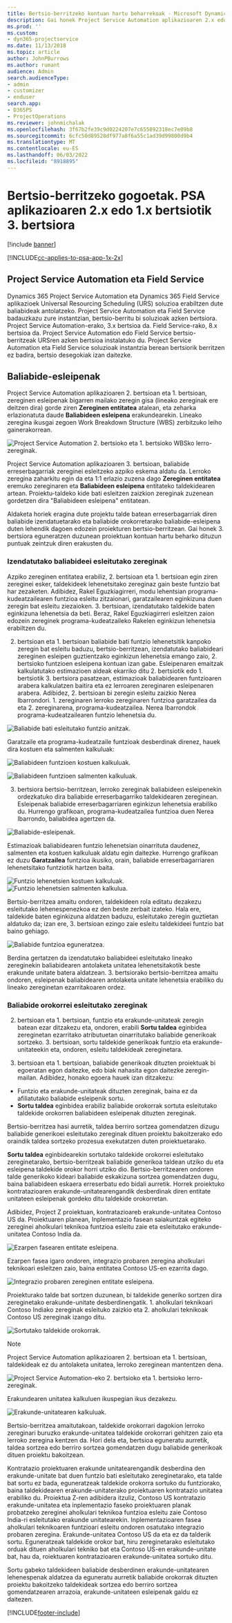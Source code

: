 ```yaml
---
title: Bertsio-berritzeko kontuan hartu beharrekoak - Microsoft Dynamics 365 Project Service Automation 2.x edo 1.x bertsiotik 3 bertsiora
description: Gai honek Project Service Automation aplikazioaren 2.x edo 1.x bertsiotik 3. bertsiora bertsio-berritzean egin behar dituzun gogoetei buruzko informazioa ematen du.
ms.prod: ''
ms.custom:
- dyn365-projectservice
ms.date: 11/13/2018
ms.topic: article
author: JohnPBurrows
ms.author: rumant
audience: Admin
search.audienceType:
- admin
- customizer
- enduser
search.app:
- D365PS
- ProjectOperations
ms.reviewer: johnmichalak
ms.openlocfilehash: 3f67b2fe39c9d0224207e7c655892318ec7e09b8
ms.sourcegitcommit: 6cfc50d89528df977a8f6a55c1ad39d99800d9b4
ms.translationtype: MT
ms.contentlocale: eu-ES
ms.lasthandoff: 06/03/2022
ms.locfileid: "8918895"
---
```

# <a name="upgrade-considerations---psa-version-2x-or-1x-to-version-3"></a>Bertsio-berritzeko gogoetak. PSA aplikazioaren 2.x edo 1.x bertsiotik 3. bertsiora

[!include [banner](../includes/psa-now-project-operations.md)]

[!INCLUDE[cc-applies-to-psa-app-1x-2x](../includes/cc-applies-to-psa-app-1x-2x.md)]

## <a name="project-service-automation-and-field-service"></a>Project Service Automation eta Field Service
Dynamics 365 Project Service Automation eta Dynamics 365 Field Service aplikazioek Universal Resourcing Scheduling (URS) soluzioa erabiltzen dute baliabideak antolatzeko. Project Service Automation eta Field Service badauzkazu zure instantzian, bertsio-berritu bi soluzioak azken bertsiora. Project Service Automation-erako, 3.x bertsioa da. Field Service-rako, 8.x bertsioa da. Project Service Automation edo Field Service bertsio-berritzeak URSren azken bertsioa instalatuko du. Project Service Automation eta Field Service soluzioak instantzia berean bertsiorik berritzen ez badira, bertsio desegokiak izan daitezke.

## <a name="resource-assignments"></a>Baliabide-esleipenak
Project Service Automation aplikazioaren 2. bertsioan eta 1. bertsioan, zereginen esleipenak bigarren mailako zeregin gisa (lineako zereginak ere deitzen dira) gorde ziren **Zereginen entitatea** atalean, eta zeharka erlazionatuta daude **Baliabideen esleipena** erakundearekin. Lineako zeregina ikusgai zegoen Work Breakdown Structure (WBS) zerbitzuko leiho gainerakorrean.

![Project Service Automation 2. bertsioko eta 1. bertsioko WBSko lerro-zereginak.](media/upgrade-line-task-01.png)

Project Service Automation aplikazioaren 3. bertsioan, baliabide erreserbagarriak zereginei esleitzeko azpiko eskema aldatu da. Lerroko zeregina zaharkitu egin da eta 1:1 erlazio zuzena dago **Zereginen entitatea** eremuko zereginaren eta **Baliabideen esleipena** entitateko taldekidearen artean. Proiektu-taldeko kide bati esleitzen zaizkion zereginak zuzenean gordetzen dira "Baliabideen esleipena" entitatean.  

Aldaketa horiek eragina dute projektu talde batean erreserbagarriak diren baliabide izendatuetarako eta baliabide orokorretarako baliabide-esleipena duten lehendik dagoen edozein proiekturen bertsio-berritzean. Gai honek 3. bertsiora eguneratzen duzunean proiektuan kontuan hartu beharko dituzun puntuak zeintzuk diren erakusten du. 

### <a name="tasks-assigned-to-named-resources"></a>Izendatutako baliabideei esleitutako zereginak
Azpiko zereginen entitatea erabiliz, 2. bertsioan eta 1. bertsioan egin ziren zereginei esker, taldekideek lehenetsitako zereginaz gain beste funtzio bat har zezaketen. Adibidez, Rakel Eguzkiagirreri, modu lehentsian programa-kudeatzailearen funtzioa esleitu zitzaionari, garatzailearen eginkizuna duen zeregin bat esleitu ziezaioken. 3. bertsioan, izendatutako taldekide baten eginkizuna lehenetsia da beti. Beraz, Rakel Eguzkiagirreri esleitzen zaion edozein zereginek programa-kudeatzaileko Rakelen eginkizun lehenetsia erabiltzen du.

2. bertsioan eta 1. bertsioan baliabide bati funtzio lehenetsitik kanpoko zeregin bat esleitu baduzu, bertsio-berritzean, izendatutako baliabideari zereginen esleipen guztientzako eginkizun lehenetsia emango zaio, 2. bertsioko funtzioen esleipena kontuan izan gabe. Esleipenaren emaitzak kalkulatutako estimazioen aldeak ekarriko ditu 2. bertsiotik edo 1. bertsiotik 3. bertsiora pasatzean, estimazioak baliabidearen funtzioaren arabera kalkulatzen baitira eta ez lerroaren zereginaren esleipenaren arabera. Adibidez, 2. bertsioan bi zeregin esleitu zaizkio Nerea Ibarrondori. 1. zereginaren lerroko zereginaren funtzioa garatzailea da eta 2. zereginarena, programa-kudeatzailea. Nerea Ibarrondok programa-kudeatzailearen funtzio lehenetsia du.

![Baliabide bati esleitutako funtzio anitzak.](media/upgrade-multiple-roles-02.png)

Garatzaile eta programa-kudeatzaile funtzioak desberdinak direnez, hauek dira kostuen eta salmenten kalkuluak:

![Baliabideen funtzioen kostuen kalkuluak.](media/upggrade-cost-estimates-03.png)

![Baliabideen funtzioen salmenten kalkuluak.](media/upgrade-sales-estimates-04.png)

3. bertsiora bertsio-berritzean, lerroko zereginak baliabideen esleipenekin ordezkatuko dira baliabide erreserbagarriko taldekidearen zereginean. Esleipenak baliabide erreserbagarriaren eginkizun lehenetsia erabiliko du. Hurrengo grafikoan, programa-kudeatzailea funtzioa duen Nerea Ibarrondo, baliabidea agertzen da.

![Baliabide-esleipenak.](media/resource-assignment-v2-05.png)

Estimazioak baliabidearen funtzio lehenetsian oinarrituta daudenez, salmenten eta kostuen kalkuluak aldatu egin daitezke. Hurrengo grafikoan ez duzu **Garatzailea** funtzioa ikusiko, orain, baliabide erreserbagarriaren lehenetsitako funtziotik hartzen baita.

![Funtzio lehenetsien kostuen kalkuluak.](media/resource-assignment-cost-estimate-06.png)
![Funtzio lehenetsien salmenten kalkulua.](media/resource-assignment-sales-estimate-07.png)

Bertsio-berritzea amaitu ondoren, taldekideen rola editatu dezakezu esleitutako lehenespenezkoa ez den beste zerbait izateko. Hala ere, taldekide baten eginkizuna aldatzen baduzu, esleitutako zeregin guztietan aldatuko da; izan ere, 3. bertsioan ezingo zaie esleitu taldekideei funtzio bat baino gehiago.

![Baliabide funtzioa eguneratzea.](media/resource-role-assignment-08.png)

Berdina gertatzen da izendatutako baliabideei esleitutako lineako zereginekin baliabidearen antolaketa unitatea lehenetsitakotik beste erakunde unitate batera aldatzean. 3. bertsiorako bertsio-berritzea amaitu ondoren, esleipenak baliabidearen antolaketa unitate lehenetsia erabiliko du lineako zereginetan ezarritakoaren ordez.

### <a name="tasks-assigned-to-generic-resources"></a>Baliabide orokorrei esleitutako zereginak
2. bertsioan eta 1. bertsioan, funtzio eta erakunde-unitateak zeregin batean ezar ditzakezu eta, ondoren, erabili **Sortu taldea** eginbidea zereginetan ezarritako atributuetan oinarritutako baliabide generikoak sortzeko. 3. bertsioan, sortu taldekide generikoak funtzio eta erakunde-unitateekin eta, ondoren, esleitu taldekideak zereginetara.

2. bertsioan eta 1. bertsioan, baliabide generikoak dituzten proiektuak bi egoeratan egon daitezke, edo biak nahasita egon daitezke zeregin-mailan. Adibidez, honako egoera hauek izan ditzakezu:

- Funtzio eta erakunde-unitateak dituzten zereginak, baina ez da afiliatutako baliabide esleipenik sortu.
- **Sortu taldea** eginbidea erabiliz baliabide orokorrak sortuta esleitutako taldekide orokorren baliabideen esleipenak dituzten zereginak.

Bertsio-berritzea hasi aurretik, taldea berriro sortzea gomendatzen dizugu baliabide generikoei esleitutako zereginak dituen proiektu bakoitzerako edo oraindik taldea sortzeko prozesua exekutatzen duten proiektuetarako.

**Sortu taldea** eginbidearekin sortutako taldekide orokorrei esleitutako zereginetarako, bertsio-berritzeak baliabide generikoa taldean utziko du eta esleipena taldekide orokor horri utziko dio. Bertsio-berritzearen ondoren talde generikoko kideari baliabide eskakizuna sortzea gomendatzen dugu, baina baliabideen eskaera erreserbatu edo bidali aurretik. Horrek proiektuko kontratazioaren erakunde-unitatearengandik desberdinak diren entitate unitateen esleipenak gordeko ditu taldekide orokorretan.

Adibidez, Project Z proiektuan, kontratazioareb erakunde-unitatea Contoso US da. Proiektuaren planean, Inplementazio fasean saiakuntzak egiteko zereginei aholkulari teknikoa funtzioa esleitu zaie eta esleitutako erakunde-unitatea Contoso India da.

![Ezarpen fasearen entitate esleipena.](media/org-unit-assignment-09.png)

Ezarpen fasea igaro ondoren, integrazio probaren zeregina aholkulari teknikoari esleitzen zaio, baina entitatea Contoso US-en ezarrita dago.  

![Integrazio probaren zereginen entitate esleipena.](media/org-unit-generate-team-10.png)

Proiekturako talde bat sortzen duzunean, bi taldekide generiko sortzen dira zereginetako erakunde-unitate desberdinengatik. 1. aholkulari teknikoari Contoso Indiako zereginak esleituko zaizkio eta 2. aholkulari teknikoak Contoso US zereginak izango ditu.  

![Sortutako taldekide orokorrak.](media/org-unit-assignments-multiple-resources-11.png)

> [!NOTE]
> Project Service Automation aplikazioaren 2. bertsioan eta 1. bertsioan, taldekideak ez du antolaketa unitatea, lerroko zereginean mantentzen dena.

![Project Service Automation-eko 2. bertsioko eta 1. bertsioko lerro-zereginak.](media/line-tasks-12.png)

Erakundearen unitatea kalkuluen ikuspegian ikus dezakezu. 

![Erakunde-unitatearen kalkuluak.](media/org-unit-estimates-view-13.png)
 
Bertsio-berritzea amaitutakoan, taldekide orokorrari dagokion lerroko zereginari buruzko erakunde-unitatea taldekide orokorrari gehitzen zaio eta lerroko zeregina kentzen da. Hori dela eta, bertsioa eguneratu aurretik, taldea sortzea edo berriro sortzea gomendatzen dugu baliabide generikoak dituen proiektu bakoitzean.

Kontratazio proiektuaren erakunde unitatearengandik desberdina den erakunde-unitate bat duen funtzio bati esleitutako zereginetarako, eta talde bat sortu ez bada, eguneratzeak taldekide orokorra sortuko du funtziorako, baina taldekidearen erakunde-unitaterako proiektuaren kontratazio unitatea erabiliko du. Proiektua Z-ren adibidera itzuliz, Contoso US kontratazio erakunde-unitatea eta inplementazio faseko proiektuaren planak probatzeko zereginei aholkulari teknikoa funtzioa esleitu zaie Contoso India-ri esleitutako erakunde unitatearekin. Inplementazioaren fasea aholkulari teknikoaren funtzioari esleitu ondoren osatutako integrazio probaren zeregina. Erakunde-unitatea Contoso US da eta ez da talderik sortu. Eguneratzeak taldekide orokor bat, hiru zereginetarako esleitutako orduak dituen aholkulari tekniko bat eta Contoso US-en erakunde-unitate bat, hau da, roiektuaren kontratazioaren erakunde-unitatea sortuko ditu.   
 
Sortu gabeko taldekideen baliabide desberdinen erakunde-unitatearen lehenespenak aldatzea da eguneratu aurretik baliabide orokorrak dituzten proiektu bakoitzeko taldekideak sortzea edo berriro sortzea gomendatzearen arrazoia, erakunde-unitateen esleipenak galdu ez daitezen.



[!INCLUDE[footer-include](../includes/footer-banner.md)]
